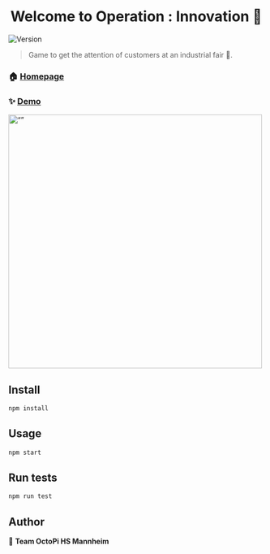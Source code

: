 <h1 align="center">Welcome to Operation : Innovation 👋</h1>
<p>
  <img alt="Version" src="https://img.shields.io/badge/version-0.6-blue.svg?cacheSeconds=2592000" />
</p>

> Game to get the attention of customers at an industrial fair 🚀.

### 🏠 [Homepage](https://octopi-team.github.io/OctoPi-Website/index.html#)

### ✨ [Demo](https://frontend-octopi.cfapps.eu10-004.hana.ondemand.com/)

<img src="https://github.com/OctoPi-Team/OctoPi/assets/95755235/7b4790da-8fe3-4468-a97e-5d4c4eeca0d2" alt= “” width="500" >

## Install

```sh
npm install
```

## Usage

```sh
npm start
```

## Run tests

```sh
npm run test
```

## Author

👤 **Team OctoPi HS Mannheim**